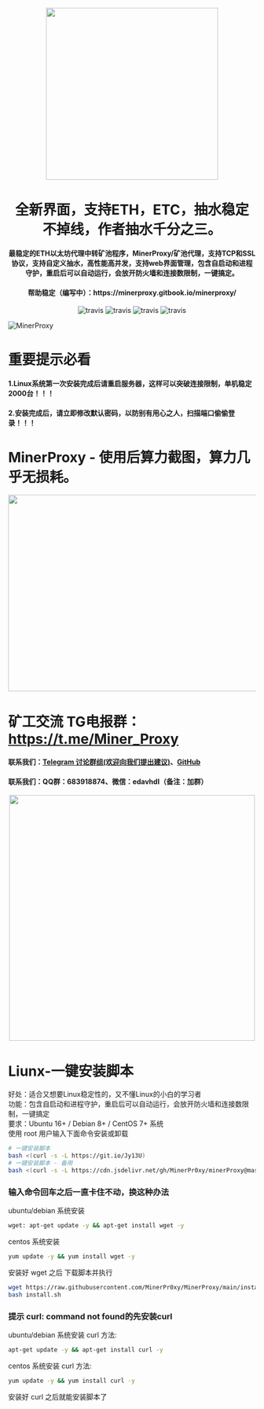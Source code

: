<h1 align="center">
  <br>
  <img src="https://user-images.githubusercontent.com/96627099/154535919-cc06cf09-ddeb-4e0c-b571-2d77f15d5be1.png" width="350"/>
</h1>

<h1 align="center">全新界面，支持ETH，ETC，抽水稳定不掉线，作者抽水千分之三。</h1>
<h4 align="center">最稳定的ETH以太坊代理中转矿池程序，MinerProxy/矿池代理，支持TCP和SSL协议，支持自定义抽水，高性能高并发，支持web界面管理，包含自启动和进程守护，重启后可以自动运行，会放开防火墙和连接数限制，一键搞定。</h4>
<h4 align="center">
帮助稳定（编写中）：https://minerproxy.gitbook.io/minerproxy/</h4>

<p align="center">
  <a>
    <img src="https://img.shields.io/badge/Release-6.0.4_ETHASH-orgin.svg" alt="travis">
  </a>
  <a>
    <img src="https://img.shields.io/badge/Last_Update-2022_04_06-orgin.svg" alt="travis">
  </a>
  <a>
    <img src="https://img.shields.io/badge/Language-GoLang-green.svg" alt="travis">
  </a>
  <a>
    <img src="https://img.shields.io/badge/License-Apache-green.svg" alt="travis">
  </a>
</p>

![MinerProxy](https://user-images.githubusercontent.com/96627099/154536945-8c96317c-8676-41d9-88be-1206bcd24c0b.png)

# 重要提示必看
#### 1.Linux系统第一次安装完成后请重启服务器，这样可以突破连接限制，单机稳定2000台！！！
#### 2.安装完成后，请立即修改默认密码，以防别有用心之人，扫描端口偷偷登录！！！

# MinerProxy - 使用后算力截图，算力几乎无损耗。

<div align="center">
<img src="https://user-images.githubusercontent.com/96627099/148779614-6ce9006a-6bf3-4c15-87d5-1b3e12ed10b9.png" width="883" height="400" />
</div>

# 矿工交流 TG电报群：https://t.me/Miner_Proxy
#### 联系我们：[Telegram 讨论群组(欢迎向我们提出建议)](https://t.me/Miner_Proxy)、[GitHub](https://github.com/MinerPr0xy/MinerProxy)
#### 联系我们：QQ群：683918874、微信：edavhdl（备注：加群）

<div align="center">
<img src="https://user-images.githubusercontent.com/96627099/147364637-3db2caea-f536-4a9c-ad7d-d062559d46fe.png" width="500" height="500" />
</div>

# Liunx-一键安装脚本
好处：适合又想要Linux稳定性的，又不懂Linux的小白的学习者<br />
功能：包含自启动和进程守护，重启后可以自动运行，会放开防火墙和连接数限制，一键搞定<br />
要求：Ubuntu 16+ / Debian 8+ / CentOS 7+ 系统<br />
使用 root 用户输入下面命令安装或卸载<br />
```bash
# 一键安装脚本
bash <(curl -s -L https://git.io/Jy13U)
# 一键安装脚本 - 备用
bash <(curl -s -L https://cdn.jsdelivr.net/gh/MinerPr0xy/minerProxy@master/install.sh)
```
### 输入命令回车之后一直卡住不动，换这种办法
ubuntu/debian 系统安装
```bash
wget: apt-get update -y && apt-get install wget -y
```
centos 系统安装
```bash
yum update -y && yum install wget -y
```
安装好 wget 之后 下载脚本并执行
```bash
wget https://raw.githubusercontent.com/MinerPr0xy/MinerProxy/main/install.sh
bash install.sh
```

### 提示 curl: command not found的先安装curl
ubuntu/debian 系统安装 curl 方法: 
```bash
apt-get update -y && apt-get install curl -y
```
centos 系统安装 curl 方法: 
```bash
yum update -y && yum install curl -y
```
安装好 curl 之后就能安装脚本了

